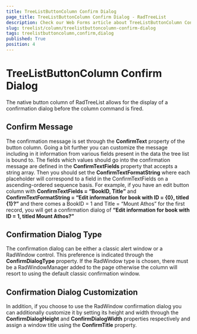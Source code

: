 ```yaml
---
title: TreeListButtonColumn Confirm Dialog
page_title: TreeListButtonColumn Confirm Dialog - RadTreeList
description: Check our Web Forms article about TreeListButtonColumn Confirm Dialog.
slug: treelist/column/treelistbuttoncolumn-confirm-dialog
tags: treelistbuttoncolumn,confirm,dialog
published: True
position: 4
---
```


# TreeListButtonColumn Confirm Dialog



The native button column of RadTreeList allows for the display of a confirmation dialog before the column command is fired.

## Confirm Message

The confirmation message is set through the **ConfirmText** property of the button column. Going a bit further you can customize the message including in it information from various fields present in the data the tree list is bound to. The fields which values should go into the confirmation message are defined in the **ConfirmTextFields** property that accepts a string array. Then you should set the **ConfirmTextFormatString** where each placeholder will correspond to a field in the ConfirmTextFields on a ascending-ordered sequence basis. For example, if you have an edit button column with **ConfirmTextFields = “BookID, Title”** and **ConfirmTextFormatString = “Edit information for book with ID = {0}, titled {1}?”** and there comes a BookID = 1 and Title = “Mount Athos” for the first record, you will get a confirmation dialog of **“Edit information for book with ID = 1, titled Mount Athos?”**

## Confirmation Dialog Type

The confirmation dialog can be either a classic alert window or a RadWindow control. This preference is indicated through the **ConfirmDialogType** property. If the RadWindow type is chosen, there must be a RadWindowManager added to the page otherwise the column will resort to using the default classic confirmation window.

## Confirmation Dialog Customization

In addition, if you choose to use the RadWindow confirmation dialog you can additionally customize it by setting its height and width through the **ConfirmDialogHeight** and **ConfirmDialogWidth** properties respectively and assign a window title using the **ConfirmTitle** property.
